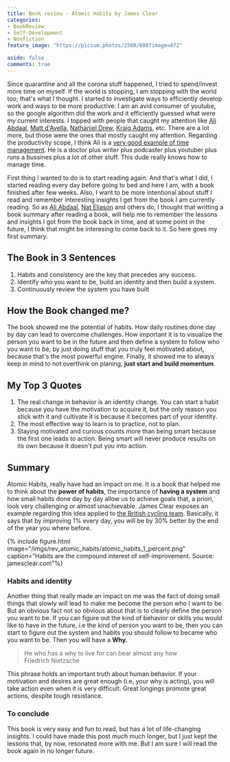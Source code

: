```yaml
---
title: Book review - Atomic Habits by James Clear
categories:
- BookReview
- Self-Development
- Nonfiction
feature_image: "https://picsum.photos/2560/600?image=872"

aside: false
comments: true
---
```


Since quarantine and all the corona stuff happened, I tried to spend/invest more time on myself. If the world is stopping, I am stopping with the world too; that's what I thought. I started to investigate ways to efficiently develop work and ways to be more productive. I am an avid consumer of youtube, so the google algorithm did the work and it efficiently guessed what were my current interests. I topped with people that caught my attention like [Ali Abdaal](https://www.youtube.com/user/Sepharoth64), [Matt d'Avella](https://www.youtube.com/user/blackboxfilmcompany), [Nathaniel Drew](https://www.youtube.com/channel/UCrdWRLq10OHuy7HmSckV3Vg), [Kraig Adams](https://www.youtube.com/user/KadamsMedia), etc. There are a lot more, but those were the ones that mostly caught my attention. Regarding the productivity scope, I think Ali is a  [very good example of time management](https://www.youtube.com/watch?v=5Nin1OtjOlU&t=358s). He is a doctor plus writer plus podcaster plus youtuber plus runs a bussines plus a lot of other stuff. This dude really knows how to manage time.

First thing I wanted to do is to start reading again. And that's what I did, I started reading every day before going to bed and here I am, with a book finished after few weeks. Also, I want to be more intentional about stuff I read and remember interesting insights I get from the book I am currently reading. So as [Ali Abdaal](https://aliabdaal.com/book-notes/), [Nat Eliason](https://www.nateliason.com/notes) and others do, I thought that writting a book summary after reading a book, will help me to remember the lessons and insights I got from the book back in time, and at some point in the future, I think that might be interesing to come back to it. So here goes my first summary.

## The Book in 3 Sentences

1. Habits and consistency are the key that precedes any success.
2. Identify who you want to be, build an identity and then build a system.
3. Continuously review the system you have built

## How the Book changed me?

The book showed me the potential of habits. How daily routines done day by day can lead to overcome challenges. How important it is to visualize the person you want to be in the future and then define a system to follow who you want to be, by just doing stuff that you truly feel motivated about, because that's the most powerful engine. Finally, it showed me to always keep in mind to not overthink on planing, **just start and build momentum**.

## My Top 3 Quotes

1. The real change in behavior is an identity change. You can start a habit because you have the motivation to acquire it, but the only reason you stick with it and cultivate it is because it becomes part of your identity.
2. The most effective way to learn is to practice, not to plan.
3. Staying motivated and curious counts more than being smart because the first one leads to action. Being smart will never produce results on its own because it doesn't put you into action.

## Summary

Atomic Habits, really have had an impact on me. It is a book that helped me to think about the **power of habits**, the importance of **having a system** and how small habits done day by day allow us to achieve goals that, a priori, look very challenging or almost unachievable. James Clear exposes an example regarding this idea applied to [the British cycling team](https://jamesclear.com/atomic-habits/cycling). Basically, it says that by improving 1% every day, you will be by 30% better by the end of the year you where before.

{% include figure.html image="/imgs/rev_atomic_habits/atomic_habits_1_percent.png" caption="Habits are the compound interest of self-improvement. Source: jamesclear.com"%}

### Habits and identity

Another thing that really made an impact on me was the fact of doing small things that slowly will lead to make me become the person who I want to be. But an obvious fact not so obvious about that is to clearly define the person you want to be. If you can figure out the kind of behavior or skills you would like to have in the future, i.e the kind of person you want to be, then you can start to figure out the system and habits you should follow to became who you want to be. Then you will have a **Why.**

> He who has a why to live for can bear almost any how  
> Friedrich Nietzsche

This phrase holds an important truth about human behavior. If your motivation and desires are great enough (i.e, your why is acting), you will take action even when it is very difficult. Great longings promote great actions, despite tough resistance.

### To conclude

This book is very easy and fun to read, but has a lot of life-changing insights. I could have made this post much much longer, but I just kept the lessons that, by now, resonated more with me. But I am sure I will read the book again in no longer future.
